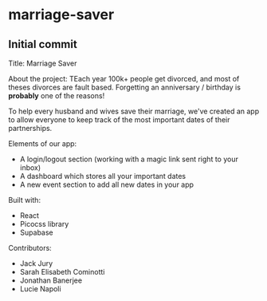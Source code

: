 # marriage-saver

## Initial commit

Title: Marriage Saver

About the project:
TEach year 100k+ people get divorced, and most of theses divorces are fault based. Forgetting an anniversary / birthday is **probably** one of the reasons! 

To help every husband and wives save their marriage, we've created an app to allow everyone to keep track of the most important dates of their partnerships. 

Elements of our app: 
- A login/logout section (working with a magic link sent right to your inbox)
- A dashboard which stores all your important dates
- A new event section to add all new dates in your app 

Built with: 
- React 
- Picocss library
- Supabase

Contributors: 
- Jack Jury 
- Sarah Elisabeth Cominotti
- Jonathan Banerjee
- Lucie Napoli 

